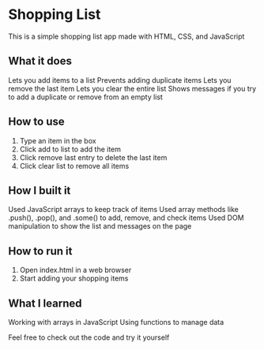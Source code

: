 # Shopping List

This is a simple shopping list app made with HTML, CSS, and JavaScript

## What it does

 Lets you add items to a list
 Prevents adding duplicate items
 Lets you remove the last item
 Lets you clear the entire list
 Shows messages if you try to add a duplicate or remove from an empty list

## How to use

1. Type an item in the box
2. Click add to list to add the item
3. Click remove last entry to delete the last item
4. Click clear list to remove all items

## How I built it

Used JavaScript arrays to keep track of items
Used array methods like .push(), .pop(), and .some() to add, remove, and check items
Used DOM manipulation to show the list and messages on the page

## How to run it

1. Open index.html in a web browser
2. Start adding your shopping items

## What I learned

 Working with arrays in JavaScript
 Using functions to manage data


Feel free to check out the code and try it yourself
